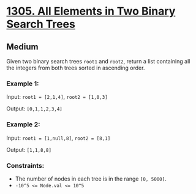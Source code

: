 # [1305. All Elements in Two Binary Search Trees](https://leetcode.com/problems/all-elements-in-two-binary-search-trees/description/)

## Medium

Given two binary search trees `root1` and `root2`, return a list containing all the integers from both trees sorted in ascending order.

### Example 1:

Input: `root1 = [2,1,4]`, `root2 = [1,0,3]`

Output: `[0,1,1,2,3,4]`

### Example 2:

Input: `root1 = [1,null,8]`, `root2 = [8,1]`

Output: `[1,1,8,8]`

### Constraints:

- The number of nodes in each tree is in the range `[0, 5000]`.
- `-10^5 <= Node.val <= 10^5`
